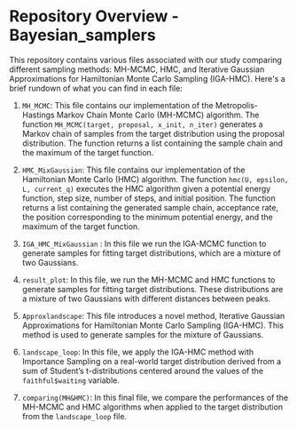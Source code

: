  # Repository Overview - Bayesian_samplers

This repository contains various files associated with our study comparing different sampling methods: MH-MCMC, HMC, and Iterative Gaussian Approximations for Hamiltonian Monte Carlo Sampling (IGA-HMC). Here's a brief rundown of what you can find in each file:

1. `MH_MCMC`: This file contains our implementation of the Metropolis-Hastings Markov Chain Monte Carlo (MH-MCMC) algorithm. The function `MH_MCMC(target, proposal, x_init, n_iter)` generates a Markov chain of samples from the target distribution using the proposal distribution. The function returns a list containing the sample chain and the maximum of the target function.

2. `HMC_MixGaussian`: This file contains our implementation of the Hamiltonian Monte Carlo (HMC) algorithm. The function `hmc(U, epsilon, L, current_q)` executes the HMC algorithm given a potential energy function, step size, number of steps, and initial position. The function returns a list containing the generated sample chain, acceptance rate, the position corresponding to the minimum potential energy, and the maximum of the target function.

3. `IGA_HMC_MixGaussian` : In this file we run the IGA-MCMC function to generate samples for fitting target distributions, which are a mixture of two Gaussians.

4. `result_plot`: In this file, we run the MH-MCMC and HMC functions to generate samples for fitting target distributions. These distributions are a mixture of two Gaussians with different distances between peaks.

5. `Approxlandscape`: This file introduces a novel method, Iterative Gaussian Approximations for Hamiltonian Monte Carlo Sampling (IGA-HMC). This method is used to generate samples for the mixture of Gaussians.

6. `landscape_loop`: In this file, we apply the IGA-HMC method with Importance Sampling on a real-world target distribution derived from a sum of Student’s t-distributions centered around the values of the `faithful$waiting` variable. 

7. `comparing(MH&HMC)`: In this final file, we compare the performances of the MH-MCMC and HMC algorithms when applied to the target distribution from the `landscape_loop` file.


